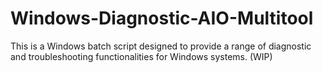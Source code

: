 # Windows-Diagnostic-AIO-Multitool
This is a Windows batch script designed to provide a range of diagnostic and troubleshooting functionalities for Windows systems. (WIP)
